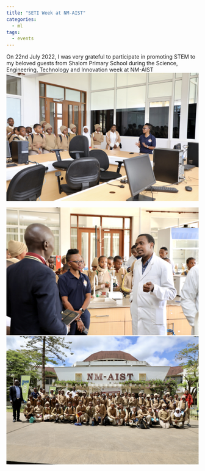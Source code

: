 ```yaml
---
title: "SETI Week at NM-AIST"
categories:
  - ml
tags:
  - events
---
```

On 22nd July 2022, I was very grateful to participate in promoting STEM to my beloved guests from Shalom Primary School during the Science, Engineering, Technology and Innovation week at NM-AIST
<img src="/assets/images/shalom1.JPG" class="align-center" alt="">

<img src="/assets/images/shalom2.jpg" class="align-center" alt="">

<img src="/assets/images/shalom3.jpg" class="align-center" alt="">

